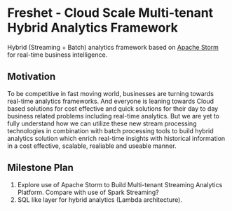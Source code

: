 Freshet - Cloud Scale Multi-tenant Hybrid Analytics Framework
=============================================================

Hybrid (Streaming + Batch) analytics framework based on [Apache Storm](https://storm.incubator.apache.org) for real-time business intelligence.

Motivation
----------

To be competitive in fast moving world, businesses are turning towards real-time analytics frameworks. And everyone is leaning towards Cloud based solutions for cost effective and quick solutions for their day to day business related problems including real-time analytics. But we are yet to fully understand how we can utilize these new stream processing technologies in combination with batch processing tools to build hybrid analytics solution which enrich real-time insights with historical information in a cost effective, scalable, realiable and useable manner.

Milestone Plan
--------------

1. Explore use of Apache Storm to Build Multi-tenant Streaming Analytics Platform. Compare with use of Spark Streaming?
2. SQL like layer for hybrid analytics (Lambda architecture).
